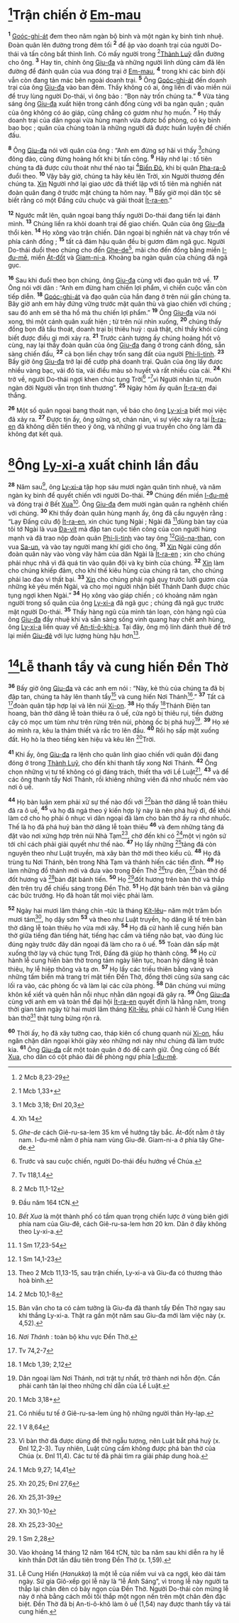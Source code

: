 # [^1*]Trận chiến ở [Em-mau]()
<sup><b>1</b></sup> [Goóc-ghi-át]() đem theo năm ngàn bộ binh và một ngàn kỵ binh tinh nhuệ. Đoàn quân lên đường trong đêm tối <sup><b>2</b></sup> để ập vào doanh trại của người Do-thái và tấn công bất thình lình. Có mấy người trong [^2*][Thành Luỹ]() dẫn đường cho ông. <sup><b>3</b></sup> Hay tin, chính ông [Giu-đa]() và những người lính dũng cảm đã lên đường để đánh quân của vua đóng trại ở [Em-mau](), <sup><b>4</b></sup> trong khi các binh đội vẫn còn đang tản mác bên ngoài doanh trại. <sup><b>5</b></sup> Ông [Goóc-ghi-át]() đến doanh trại của ông [Giu-đa]() vào ban đêm. Thấy không có ai, ông liền đi vào miền núi để truy lùng người Do-thái, vì ông bảo : “Bọn này trốn chúng ta.” <sup><b>6</b></sup> Vừa tảng sáng ông [Giu-đa]() xuất hiện trong cánh đồng cùng với ba ngàn quân ; quân của ông không có áo giáp, cũng chẳng có gươm như họ muốn. <sup><b>7</b></sup> Họ thấy doanh trại của dân ngoại vừa hùng mạnh vừa được bố phòng, có kỵ binh bao bọc ; quân của chúng toàn là những người đã được huấn luyện để chiến đấu.

<sup><b>8</b></sup> Ông [Giu-đa]() nói với quân của ông : “Anh em đừng sợ hãi vì thấy [^3*]chúng đông đảo, cũng đừng hoảng hốt khi bị tấn công. <sup><b>9</b></sup> Hãy nhớ lại : tổ tiên chúng ta đã được cứu thoát như thế nào tại [^4*][Biển Đỏ](), khi bị quân [Pha-ra-ô]() đuổi theo. <sup><b>10</b></sup> Vậy bây giờ, chúng ta hãy kêu lên Trời, xin Người thương đến chúng ta. [Xin]() Người nhớ lại giao ước đã thiết lập với tổ tiên mà nghiền nát đoàn quân đang ở trước mặt chúng ta hôm nay. <sup><b>11</b></sup> Bấy giờ mọi dân tộc sẽ biết rằng có một Đấng cứu chuộc và giải thoát [Ít-ra-en]().”

<sup><b>12</b></sup> Ngước mắt lên, quân ngoại bang thấy người Do-thái đang tiến lại đánh mình. <sup><b>13</b></sup> Chúng liền ra khỏi doanh trại để giao chiến. Quân của ông [Giu-đa]() thổi kèn. <sup><b>14</b></sup> Họ xông vào trận chiến. Dân ngoại bị nghiền nát và chạy trốn về phía cánh đồng ; <sup><b>15</b></sup> tất cả đám hậu quân đều bị gươm đâm ngã gục. Người Do-thái đuổi theo chúng cho đến [Ghe-de]()[^1], mãi cho đến đồng bằng miền [I-đu-mê](), miền [Át-đốt]() và [Giam-ni-a](). Khoảng ba ngàn quân của chúng đã ngã gục.

<sup><b>16</b></sup> Sau khi đuổi theo bọn chúng, ông [Giu-đa]() cùng với đạo quân trở về. <sup><b>17</b></sup> Ông nói với dân : “Anh em đừng ham chiến lợi phẩm, vì chiến cuộc vẫn còn tiếp diễn. <sup><b>18</b></sup> [Goóc-ghi-át]() và đạo quân của hắn đang ở trên núi gần chúng ta. Bây giờ anh em hãy đứng vững trước mặt quân thù và giao chiến với chúng ; sau đó anh em sẽ tha hồ mà thu chiến lợi phẩm.” <sup><b>19</b></sup> Ông [Giu-đa]() vừa nói xong, thì một cánh quân xuất hiện ; từ trên núi nhìn xuống, <sup><b>20</b></sup> chúng thấy đồng bọn đã tẩu thoát, doanh trại bị thiêu huỷ : quả thật, chỉ thấy khói cũng biết được điều gì mới xảy ra. <sup><b>21</b></sup> Trước cảnh tượng ấy chúng hoảng hốt vô cùng, nay lại thấy đoàn quân của ông [Giu-đa]() đang ở trong cánh đồng, sẵn sàng chiến đấu, <sup><b>22</b></sup> cả bọn liền chạy trốn sang đất của người [Phi-li-tinh](). <sup><b>23</b></sup> Bấy giờ ông [Giu-đa]() trở lại để cướp phá doanh trại. Quân của ông lấy được nhiều vàng bạc, vải đỏ tía, vải điều màu sò huyết và rất nhiều của cải. <sup><b>24</b></sup> Khi trở về, người Do-thái ngợi khen chúc tụng Trời[^2] “[^5*]vì Người nhân từ, muôn ngàn đời Người vẫn trọn tình thương”. <sup><b>25</b></sup> Ngày hôm ấy quân [Ít-ra-en]() đại thắng.

<sup><b>26</b></sup> Một số quân ngoại bang thoát nạn, về báo cho ông [Ly-xi-a]() biết mọi việc đã xảy ra. <sup><b>27</b></sup> Được tin ấy, ông sững sờ, chán nản, vì sự việc xảy ra tại [Ít-ra-en]() đã không diễn tiến theo ý ông, và những gì vua truyền cho ông làm đã không đạt kết quả.


# [^6*]Ông [Ly-xi-a]() xuất chinh lần đầu
<sup><b>28</b></sup> Năm sau[^3], ông [Ly-xi-a]() tập họp sáu mươi ngàn quân tinh nhuệ, và năm ngàn kỵ binh để quyết chiến với người Do-thái. <sup><b>29</b></sup> Chúng đến miền [I-đu-mê]() và đóng trại ở Bết [Xua]()[^4]. Ông [Giu-đa]() đem mười ngàn quân ra nghênh chiến với chúng. <sup><b>30</b></sup> Khi thấy đoàn quân hùng mạnh ấy, ông đã cầu nguyện rằng : “Lạy Đấng cứu độ [Ít-ra-en](), xin chúc tụng Ngài ; Ngài đã [^7*]dùng bàn tay của tôi tớ Ngài là vua [Đa-vít]() mà đập tan cuộc tiến công của con người hùng mạnh và đã trao nộp đoàn quân [Phi-li-tinh]() vào tay ông [^8*][Giô-na-than](), con vua [Sa-un](), và vào tay người mang khí giới cho ông. <sup><b>31</b></sup> [Xin]() Ngài cũng dồn đoàn quân này vào vòng vây hãm của dân Ngài là [Ít-ra-en]() ; xin cho chúng phải nhục nhã vì đã quá tin vào quân đội và kỵ binh của chúng. <sup><b>32</b></sup> [Xin]() làm cho chúng khiếp đảm, cho khí thế kiêu hùng của chúng rã tan, cho chúng phải lao đao vì thất bại. <sup><b>33</b></sup> [Xin]() cho chúng phải ngã quỵ trước lưỡi gươm của những kẻ yêu mến Ngài, và cho mọi người nhận biết Thánh Danh được chúc tụng ngợi khen Ngài.” <sup><b>34</b></sup> Họ xông vào giáp chiến ; có khoảng năm ngàn người trong số quân của ông [Ly-xi-a]() đã ngã gục ; chúng đã ngã gục trước mặt người Do-thái. <sup><b>35</b></sup> Thấy hàng ngũ của mình tán loạn, còn hàng ngũ của ông [Giu-đa]() đầy nhuệ khí và sẵn sàng sống vinh quang hay chết anh hùng, ông [Ly-xi-a]() liền quay về [An-ti-ô-khi-a](). Tại đây, ông mộ lính đánh thuê để trở lại miền [Giu-đê]() với lực lượng hùng hậu hơn[^5].


# [^9*]Lễ thanh tẩy và cung hiến Đền Thờ
<sup><b>36</b></sup> Bấy giờ ông [Giu-đa]() và các anh em nói : “Này, kẻ thù của chúng ta đã bị đập tan, chúng ta hãy lên thanh tẩy[^6] và cung hiến Nơi Thánh[^7].” <sup><b>37</b></sup> Tất cả [^10*]đoàn quân tập hợp lại và lên núi [Xi-on](). <sup><b>38</b></sup> Họ thấy [^11*]Thánh Điện tan hoang, bàn thờ dâng lễ toàn thiêu ra ô uế, cửa ngõ bị thiêu rụi, tiền đường cây cỏ mọc um tùm như trên rừng trên núi, phòng ốc bị phá huỷ[^8]. <sup><b>39</b></sup> Họ xé áo mình ra, kêu la thảm thiết và rắc tro lên đầu. <sup><b>40</b></sup> Rồi họ sấp mặt xuống đất. Họ hò la theo tiếng kèn hiệu và kêu lên [^12*]Trời.

<sup><b>41</b></sup> Khi ấy, ông [Giu-đa]() ra lệnh cho quân lính giao chiến với quân đội đang đóng ở trong [Thành Luỹ](), cho đến khi thanh tẩy xong Nơi Thánh. <sup><b>42</b></sup> Ông chọn những vị tư tế không có gì đáng trách, thiết tha với Lề Luật[^9], <sup><b>43</b></sup> và để các ông thanh tẩy Nơi Thánh, rồi khiêng những viên đá nhơ nhuốc ném vào nơi ô uế.

<sup><b>44</b></sup> Họ bàn luận xem phải xử sự thế nào đối với [^13*]bàn thờ dâng lễ toàn thiêu đã ra ô uế, <sup><b>45</b></sup> và họ đã ngả theo ý kiến hợp lý này là nên phá huỷ đi, để khỏi làm cớ cho họ phải ô nhục vì dân ngoại đã làm cho bàn thờ ấy ra nhơ nhuốc. Thế là họ đã phá huỷ bàn thờ dâng lễ toàn thiêu <sup><b>46</b></sup> và đem những tảng đá đặt vào nơi xứng hợp trên núi Nhà Tạm[^10], chờ đến khi có [^14*]một vị ngôn sứ tới chỉ cách phải giải quyết như thế nào. <sup><b>47</b></sup> Họ lấy những [^15*]tảng đá còn nguyên theo như Luật truyền, mà xây bàn thờ mới theo kiểu cũ. <sup><b>48</b></sup> Họ đã trùng tu Nơi Thánh, bên trong Nhà Tạm và thánh hiến các tiền đình. <sup><b>49</b></sup> Họ làm những đồ thánh mới và đưa vào trong Đền Thờ [^16*]trụ đèn, [^17*]bàn thờ để đốt hương và [^18*]bàn đặt bánh tiến. <sup><b>50</b></sup> Họ [^19*]đốt hương trên bàn thờ và thắp đèn trên trụ để chiếu sáng trong Đền Thờ. <sup><b>51</b></sup> Họ đặt bánh trên bàn và giăng các bức trướng. Họ đã hoàn tất mọi việc phải làm.

<sup><b>52</b></sup> Ngày hai mươi lăm tháng chín –tức là tháng [Kít-lêu]()– năm một trăm bốn mươi tám[^11], họ dậy sớm <sup><b>53</b></sup> và theo như Luật truyền, họ dâng lễ tế trên bàn thờ dâng lễ toàn thiêu họ vừa mới xây. <sup><b>54</b></sup> Họ đã cử hành lễ cung hiến bàn thờ giữa tiếng đàn tiếng hát, tiếng hạc cầm và tiếng não bạt, vào đúng lúc đúng ngày trước đây dân ngoại đã làm cho ra ô uế. <sup><b>55</b></sup> Toàn dân sấp mặt xuống thờ lạy và chúc tụng Trời, Đấng đã giúp họ thành công. <sup><b>56</b></sup> Họ cử hành lễ cung hiến bàn thờ trong tám ngày liên tục, hoan hỷ dâng lễ toàn thiêu, hy lễ hiệp thông và tạ ơn. <sup><b>57</b></sup> Họ lấy các triều thiên bằng vàng và những tấm biển mà trang trí mặt tiền Đền Thờ, đồng thời cũng sửa sang các lối ra vào, các phòng ốc và làm lại các cửa phòng. <sup><b>58</b></sup> Dân chúng vui mừng khôn kể xiết và quên hẳn nỗi nhục nhằn dân ngoại đã gây ra. <sup><b>59</b></sup> Ông [Giu-đa]() cùng với anh em và toàn thể đại hội [Ít-ra-en]() quyết định là hằng năm, trong thời gian tám ngày từ hai mươi lăm tháng [Kít-lêu](), phải cử hành lễ Cung Hiến bàn thờ[^12] thật tưng bừng rộn rã.

<sup><b>60</b></sup> Thời ấy, họ đã xây tường cao, tháp kiên cố chung quanh núi [Xi-on](), hầu ngăn chặn dân ngoại khỏi giày xéo những nơi này như chúng đã làm trước kia. <sup><b>61</b></sup> Ông [Giu-đa]() cắt một toán quân ở đó để canh giữ. Ông củng cố Bết [Xua](), cho dân có cột pháo đài để phòng ngự phía [I-đu-mê]().

[^1]: *Ghe-de* cách Giê-ru-sa-lem 35 km về hướng tây bắc. Át-đốt nằm ở tây nam. I-đu-mê nằm ở phía nam vùng Giu-đê. Giam-ni-a ở phía tây Ghe-de.
[^2]: Trước và sau cuộc chiến, người Do-thái đều hướng về Chúa.
[^3]: Đầu năm 164 tCN.
[^4]: *Bết Xua* là một thành phố có tầm quan trọng chiến lược ở vùng biên giới phía nam của Giu-đê, cách Giê-ru-sa-lem hơn 20 km. Dân ở đây không theo Ly-xi-a.
[^5]: Theo 2 Mcb 11,13-15, sau trận chiến, Ly-xi-a và Giu-đa có thương thảo hoà bình.
[^6]: Bản văn cho ta có cảm tưởng là Giu-đa đã thanh tẩy Đền Thờ ngay sau khi thắng Ly-xi-a. Thật ra gần một năm sau Giu-đa mới làm việc này (x. 4,52).
[^7]: *Nơi Thánh* : toàn bộ khu vực Đền Thờ.
[^8]: Dân ngoại làm Nơi Thánh, nơi trật tự nhất, trở thành nơi hỗn độn. Cần phải canh tân lại theo những chỉ dẫn của Lề Luật.
[^9]: Có nhiều tư tế ở Giê-ru-sa-lem ủng hộ những người thân Hy-lạp.
[^10]: Vì bàn thờ đã được dùng để thờ ngẫu tượng, nên Luật bắt phá huỷ (x. Đnl 12,2-3). Tuy nhiên, Luật cũng cấm không được phá bàn thờ của Chúa (x. Đnl 11,4). Các tư tế đã phải tìm ra giải pháp dung hoà.
[^11]: Vào khoảng 14 tháng 12 năm 164 tCN, tức ba năm sau khi diễn ra hy lễ kính thần Dớt lần đầu tiên trong Đền Thờ (x. 1,59).
[^12]: Lễ Cung Hiến (*Hanukka*) là một lễ của niềm vui và ca ngợi, kéo dài tám ngày. Sử gia Giô-xếp gọi lễ này là “lễ Ánh Sáng”, vì trong lễ này người ta thắp lại chân đèn có bảy ngọn của Đền Thờ. Người Do-thái còn mừng lễ này ở nhà bằng cách mỗi tối thắp một ngọn nến trên một chân đèn đặc biệt. Đền Thờ đã bị An-ti-ô-khô làm ô uế (1,54) nay được thanh tẩy và tái cung hiến.
[^1*]: 2 Mcb 8,23-29
[^2*]: 1 Mcb 1,33+
[^3*]: 1 Mcb 3,18; Đnl 20,3
[^4*]: Xh 14
[^5*]: Tv 118,1.4
[^6*]: 2 Mcb 11,1-12
[^7*]: 1 Sm 17,23-54
[^8*]: 1 Sm 14,1-23
[^9*]: 2 Mcb 10,1-8
[^10*]: Tv 74,2-7
[^11*]: 1 Mcb 1,39; 2,12
[^12*]: 1 Mcb 3,18+
[^13*]: 1 V 8,64
[^14*]: 1 Mcb 9,27; 14,41
[^15*]: Xh 20,25; Đnl 27,6
[^16*]: Xh 25,31-39
[^17*]: Xh 30,1-10
[^18*]: Xh 25,23-30
[^19*]: 1 Sm 2,28